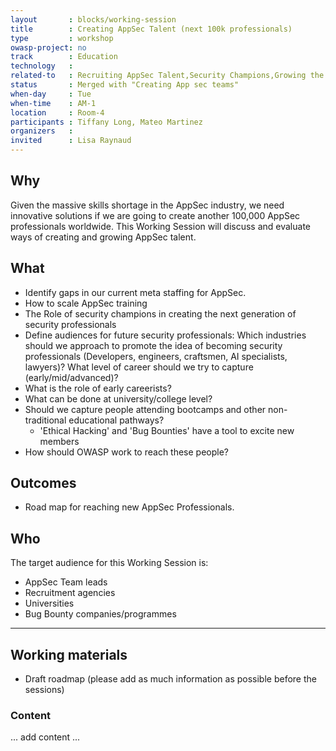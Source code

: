 ```yaml
---
layout       : blocks/working-session
title        : Creating AppSec Talent (next 100k professionals)
type         : workshop
owasp-project: no
track        : Education
technology   :
related-to   : Recruiting AppSec Talent,Security Champions,Growing the AppSec Industry,Creating AppSec Teams
status       : Merged with "Creating App sec teams"
when-day     : Tue
when-time    : AM-1
location     : Room-4
participants : Tiffany Long, Mateo Martinez
organizers   :
invited      : Lisa Raynaud
---
```


## Why

Given the massive skills shortage in the AppSec industry, we need innovative solutions if we are going to create another 100,000 AppSec professionals worldwide. This Working Session will discuss and evaluate ways of creating and growing AppSec talent.

## What

 - Identify gaps in our current meta staffing for AppSec.
 - How to scale AppSec training
 - The Role of security champions in creating the next generation of security professionals
 - Define audiences for future security professionals: Which industries should we approach to promote the idea of becoming security professionals (Developers, engineers, craftsmen, AI specialists, lawyers)? What level of career should we try to capture (early/mid/advanced)? 
 - What is the role of early careerists?
 - What can be done at university/college level?
 - Should we capture people attending bootcamps and other non-traditional educational pathways?
   - 'Ethical Hacking' and 'Bug Bounties' have a tool to excite new members
 - How should OWASP work to reach these people?
 
## Outcomes 
- Road map for reaching new AppSec Professionals.

## Who

The target audience for this Working Session is:

 - AppSec Team leads
 - Recruitment agencies
 - Universities
 - Bug Bounty companies/programmes
 
 --- 

## Working materials

- Draft roadmap 
(please add as much information as possible before the sessions)

### Content

... add content ...
